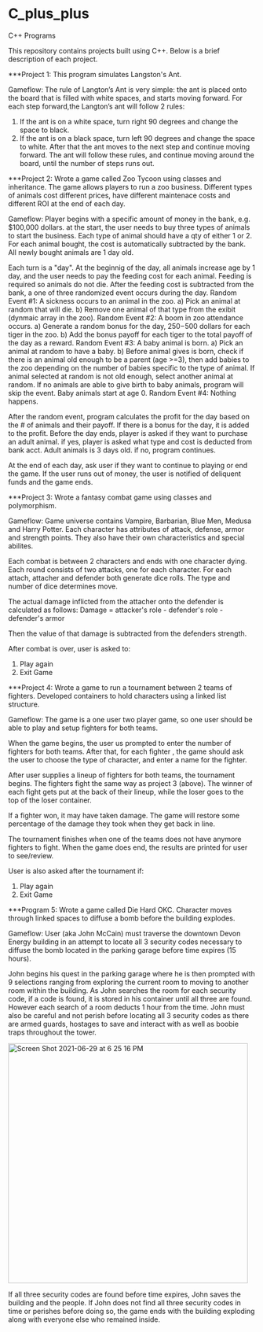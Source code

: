 # C_plus_plus
C++ Programs 


This repository contains projects built using C++. Below is a brief description of each project.

***Project 1: This program simulates Langston's Ant.

  Gameflow:
  The rule of Langton’s Ant is very simple: the ant is placed onto the board that is filled with white spaces, and starts moving forward. 
  For each step forward,the Langton’s ant will follow 2 rules:

  1) If the ant is on a white space, turn right 90 degrees and change the space to black.
  2) If the ant is on a black space, turn left 90 degrees and change the space to white. After that the ant moves to the next step and continue moving forward.
  The ant will follow these rules, and continue moving around the board, until the number of steps runs out.

***Project 2: Wrote a game called Zoo Tycoon using classes and inheritance. The game allows players to run a zoo business. 
Different types of animals cost different prices, have different maintenace costs and different ROI at the end of each day.

  Gameflow: 
  Player begins with a specific amount of money in the bank, e.g. $100,000 dollars. at the start, the user
  needs to buy three types of animals to start the business. Each type of animal should have a qty of
  either 1 or 2. For each animal bought, the cost is automatically subtracted by the bank. All newly
  bought animals are 1 day old.
  
  Each turn is a "day". At the beginnig of the day, all animals increase age by 1 day, and the user needs
  to pay the feeding cost for each animal. Feeding is required so animals do not die. After the feeding
  cost is subtracted from the bank, a one of three randomized event occurs during the day.
      Random Event #1: A sickness occurs to an animal in the zoo.
          a) Pick an animal at random that will die.
          b) Remove one animal of that type from the exibit (dynmaic array in the zoo).
      Random Event #2: A boom in zoo attendance occurs.
          a) Generate a random bonus for the day, $250-$500 dollars for each tiger in the zoo.
          b) Add the bonus payoff for each tiger to the total payoff of the day as a reward.
      Random Event #3: A baby animal is born.
          a) Pick an animal at random to have a baby.
          b) Before animal gives is born, check if there is an animal old enough to be a parent (age >=3),
             then add babies to the zoo depending on the number of babies specific to the type of animal.
             If animal selected at random is not old enough, select another animal at random.
             If no animals are able to give birth to baby animals, program will skip the event.
             Baby animals start at age 0.
      Random Event #4: Nothing happens.
      
  After the random event, program calculates the profit for the day based on the # of animals and their payoff.
  If there is a bonus for the day, it is added to the profit. Before the day ends, player is asked if they want
  to purchase an adult animal. 
      if yes, player is asked what type and cost is deducted from bank acct. Adult animals is 3 days old.
      if no, program continues.
      
  At the end of each day, ask user if they want to continue to playing or end the game.
  If the user runs out of money, the user is notified of deliquent funds and the game ends.

***Project 3: Wrote a fantasy combat game using classes and polymorphism.

  Gameflow: Game universe contains Vampire, Barbarian, Blue Men, Medusa and Harry Potter. Each character has
  attributes of attack, defense, armor and strength points. They also have their own characteristics and
  special abilites.
  
  Each combat is between 2 characters and ends with one character dying. Each round consists of two attacks,
  one for each character. For each attach, attacher and defender both generate dice rolls. The type and
  number of dice determines move. 
  
  The actual damage inflicted from the attacher onto the defender is calculated as follows:
  Damage = attacker's role - defender's role - defender's armor
  
  Then the value of that damage is subtracted from the defenders strength. 
  
  After combat is over, user is asked to:
  1) Play again
  2) Exit Game


***Project 4: Wrote a game to run a tournament between 2 teams of fighters. Developed containers to hold characters using a linked list structure.

   Gameflow: The game is a one user two player game, so one user should be able to play and setup fighters
   for both teams.
   
   When the game begins, the user us prompted to enter the number of fighters for both teams. After that,
   for each fighter , the game should ask the user to choose the type of character, and enter a name for 
   the fighter. 
   
   After user supplies a lineup of fighters for both teams, the tournament begins. The fighters fight the
   same way as project 3 (above). The winner of each fight gets put at the back of their lineup, while the
   loser goes to the top of the loser container.
   
   If a fighter won, it may have taken damage. The game will restore some percentage of the damage they took
   when they get back in line. 
   
   The tournament finishes when one of the teams does not have anymore fighters to fight. When the game does
   end, the results are printed for user to see/review.
   
   User is also asked after the tournament if:
   1) Play again
   2) Exit Game
      
***Program 5: Wrote a game called Die Hard OKC. Character moves through linked spaces to diffuse a bomb before the building explodes. 

  Gameflow: User (aka John McCain) must traverse the downtown Devon Energy building in an attempt to locate all 3 security codes necessary 
  to diffuse the bomb located in the parking garage before time expires (15 hours). 
  
  John begins his quest in the parking garage where he is then prompted with 9 selections ranging from exploring the current room
  to moving to another room within the building. As John searches the room for each security code, if a code is found, it is stored in his container
  until all three are found. However each search of a room  deducts 1 hour from the time. John must also be careful and not perish 
  before locating all 3 security codes as there are armed guards, hostages to save and interact with as well as boobie traps 
  throughout the tower.
  
  <img width="488" alt="Screen Shot 2021-06-29 at 6 25 16 PM" src="https://user-images.githubusercontent.com/37819992/123879996-622c4900-d907-11eb-99b3-f5f04bf2dd72.png">
  
  If all three security codes are found before time expires, John saves the building and the people. If John does not find all
  three security codes in time or perishes before doing so, the game ends with the building exploding along with everyone else who
  remained inside.
  
